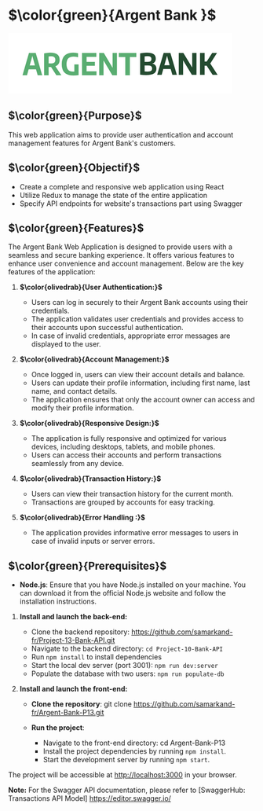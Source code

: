 # $\color{green}{Argent Bank }$

![](./src/assets/img/argentBankLogo.png)

## $\color{green}{Purpose}$

 This web application aims to provide user authentication and account management features for Argent Bank's customers.

## $\color{green}{Objectif}$

-   Create a complete and responsive web application using React
-   Utilize Redux to manage the state of the entire application
-   Specify API endpoints for website's transactions part using Swagger

## $\color{green}{Features}$
The Argent Bank Web Application is designed to provide users with a seamless and secure banking experience. It offers various features to enhance user convenience and account management. Below are the key features of the application:

1.  **$\color{olivedrab}{User Authentication:}$**
    
    -   Users can log in securely to their Argent Bank accounts using their credentials.
    -   The application validates user credentials and provides access to their accounts upon successful authentication.
    -   In case of invalid credentials, appropriate error messages are displayed to the user.
2.  **$\color{olivedrab}{Account Management:}$**
    
    -   Once logged in, users can view their account details and balance.
    -   Users can update their profile information, including first name, last name, and contact details.
    -   The application ensures that only the account owner can access and modify their profile information.
3.  **$\color{olivedrab}{Responsive Design:}$**
    
    -   The application is fully responsive and optimized for various devices, including desktops, tablets, and mobile phones.
    -   Users can access their accounts and perform transactions seamlessly from any device.
4.  **$\color{olivedrab}{Transaction History:}$**
    
    -   Users can view their transaction history for the current month.
    -   Transactions are grouped by accounts for easy tracking.



10.  **$\color{olivedrab}{Error Handling :}$**
    
     -   The application provides informative error messages to users in case of invalid inputs or server errors.
   

## $\color{green}{Prerequisites}$

*  **Node.js**: Ensure that you have Node.js installed on your machine. You can download it from the official Node.js website and follow the installation instructions.


1.  **Install and launch the back-end:**
    
    -   Clone the backend repository: https://github.com/samarkand-fr/Project-13-Bank-API.git
    -   Navigate to the backend directory: `cd Project-10-Bank-API`
    -   Run `npm install` to install dependencies
    -   Start the local dev server (port 3001): `npm run dev:server`
    -   Populate the database with two users: `npm run populate-db`
2.  **Install and launch the front-end:**

    -  **Clone the repository**:
git clone https://github.com/samarkand-fr/Argent-Bank-P13.git

      -  **Run the project**:
         -  Navigate to the front-end directory: cd   Argent-Bank-P13
         -  Install the project dependencies by running `npm install`.
         - Start the development server by running `npm start`.

The project will be accessible at [http://localhost:3000](http://localhost:3000/) in your browser.
  
**Note:** For the Swagger API documentation, please refer to [SwaggerHub: Transactions API Model]
https://editor.swagger.io/
